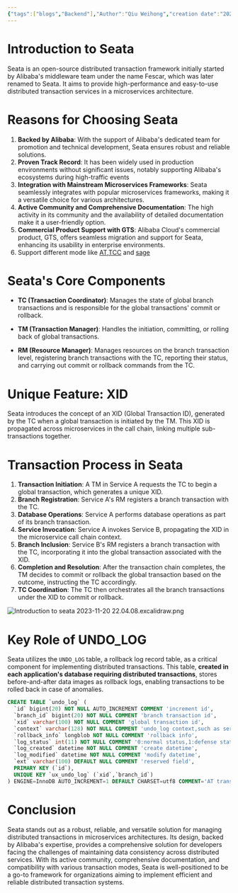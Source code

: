 ```yaml
---
{"tags":["blogs","Backend"],"Author":"Qiu Weihong","creation date":"2023-11-20 21:59","modification date":"Monday 20th November 2023 21:59:09","publish":null,"priority":null,"topics":["Backend Essential"],"banner":"https://infitniteloop.s3.ap-southeast-1.amazonaws.com/banner/seata.png","dg-publish":true,"permalink":"/blogs/backend-development-essentials/introduction-to-seata/","dgPassFrontmatter":true,"created":"2023-11-20T21:59:09.000+08:00","updated":"2023-11-30T15:04:50.106+08:00"}
---
```


# Introduction to Seata

Seata is an open-source distributed transaction framework initially started by Alibaba's middleware team under the name Fescar, which was later renamed to Seata. It aims to provide high-performance and easy-to-use distributed transaction services in a microservices architecture.

# Reasons for Choosing Seata

1. **Backed by Alibaba**: With the support of Alibaba's dedicated team for promotion and technical development, Seata ensures robust and reliable solutions.
2. **Proven Track Record**: It has been widely used in production environments without significant issues, notably supporting Alibaba's ecosystems during high-traffic events
3. **Integration with Mainstream Microservices Frameworks**: Seata seamlessly integrates with popular microservices frameworks, making it a versatile choice for various architectures.
4. **Active Community and Comprehensive Documentation**: The high activity in its community and the availability of detailed documentation make it a user-friendly option.
5. **Commercial Product Support with GTS**: Alibaba Cloud's commercial product, GTS, offers seamless migration and support for Seata, enhancing its usability in enterprise environments.
6. Support different mode like [AT](https://seata.io/en-us/docs/dev/mode/at-mode.html),[TCC](https://seata.io/en-us/docs/dev/mode/tcc-mode.html) and [sage](https://seata.io/en-us/docs/dev/mode/saga-mode.html)

# Seata's Core Components

- **TC (Transaction Coordinator)**: Manages the state of global branch transactions and is responsible for the global transactions' commit or rollback.
    
- **TM (Transaction Manager)**: Handles the initiation, committing, or rolling back of global transactions.
    
- **RM (Resource Manager)**: Manages resources on the branch transaction level, registering branch transactions with the TC, reporting their status, and carrying out commit or rollback commands from the TC.
    

# Unique Feature: XID

Seata introduces the concept of an XID (Global Transaction ID), generated by the TC when a global transaction is initiated by the TM. This XID is propagated across microservices in the call chain, linking multiple sub-transactions together.

# Transaction Process in Seata

1. **Transaction Initiation**: A TM in Service A requests the TC to begin a global transaction, which generates a unique XID.
2. **Branch Registration**: Service A's RM registers a branch transaction with the TC.
3. **Database Operations**: Service A performs database operations as part of its branch transaction.
4. **Service Invocation**: Service A invokes Service B, propagating the XID in the microservice call chain context.
5. **Branch Inclusion**: Service B's RM registers a branch transaction with the TC, incorporating it into the global transaction associated with the XID.
6. **Completion and Resolution**: After the transaction chain completes, the TM decides to commit or rollback the global transaction based on the outcome, instructing the TC accordingly.
7. **TC Coordination**: The TC then orchestrates all the branch transactions under the XID to commit or rollback.
    
![Introduction to seata 2023-11-20 22.04.08.excalidraw.png](/img/user/Blogs/Backend%20Development%20Essentials/attachments/Introduction%20to%20seata%202023-11-20%2022.04.08.excalidraw.png)

# Key Role of UNDO_LOG

Seata utilizes the `UNDO_LOG` table, a rollback log record table, as a critical component for implementing distributed transactions. This table, **created in each application's database requiring distributed transactions**, stores before-and-after data images as rollback logs, enabling transactions to be rolled back in case of anomalies.
```sql
CREATE TABLE `undo_log` (
  `id` bigint(20) NOT NULL AUTO_INCREMENT COMMENT 'increment id',
  `branch_id` bigint(20) NOT NULL COMMENT 'branch transaction id',
  `xid` varchar(100) NOT NULL COMMENT 'global transaction id',
  `context` varchar(128) NOT NULL COMMENT 'undo_log context,such as serialization',
  `rollback_info` longblob NOT NULL COMMENT 'rollback info',
  `log_status` int(11) NOT NULL COMMENT '0:normal status,1:defense status',
  `log_created` datetime NOT NULL COMMENT 'create datetime',
  `log_modified` datetime NOT NULL COMMENT 'modify datetime',
  `ext` varchar(100) DEFAULT NULL COMMENT 'reserved field',
  PRIMARY KEY (`id`),
  UNIQUE KEY `ux_undo_log` (`xid`,`branch_id`)
) ENGINE=InnoDB AUTO_INCREMENT=1 DEFAULT CHARSET=utf8 COMMENT='AT transaction mode undo table';
```


# Conclusion
Seata stands out as a robust, reliable, and versatile solution for managing distributed transactions in microservices architectures. Its design, backed by Alibaba's expertise, provides a comprehensive solution for developers facing the challenges of maintaining data consistency across distributed services. With its active community, comprehensive documentation, and compatibility with various transaction modes, Seata is well-positioned to be a go-to framework for organizations aiming to implement efficient and reliable distributed transaction systems.
